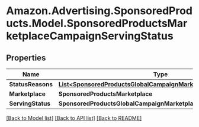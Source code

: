 # Amazon.Advertising.SponsoredProducts.Model.SponsoredProductsMarketplaceCampaignServingStatus

## Properties

Name | Type | Description | Notes
------------ | ------------- | ------------- | -------------
**StatusReasons** | [**List&lt;SponsoredProductsGlobalCampaignMarketplaceServingReason&gt;**](SponsoredProductsGlobalCampaignMarketplaceServingReason.md) |  | [optional] 
**Marketplace** | **SponsoredProductsMarketplace** |  | [optional] 
**ServingStatus** | **SponsoredProductsGlobalCampaignMarketplaceServingStatus** |  | 

[[Back to Model list]](../README.md#documentation-for-models) [[Back to API list]](../README.md#documentation-for-api-endpoints) [[Back to README]](../README.md)

